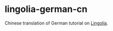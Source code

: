 # lingolia-german-cn
Chinese translation of German tutorial on [Lingolía](https://deutsch.lingolia.com/en/).
